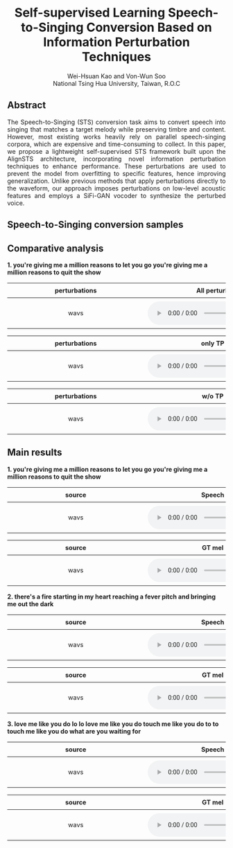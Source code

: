 <style>
.main-content {
  max-width: 90%;
  width: 90%;
  margin: auto;
}
table {
  width: 100%;
  table-layout: fixed;
}
table th, table td {
  word-wrap: break-word;
  font-size: 0.9em;
  text-align: center;
  min-width: 300px;
  padding: 8px;
}
audio {
  width: 100%;
  max-width: 300px;
}
</style>

# <center>Self-supervised Learning Speech-to-Singing Conversion Based on Information Perturbation Techniques</center>

<center>Wei-Hsuan Kao and Von-Wun Soo</center>
<center>National Tsing Hua University, Taiwan, R.O.C</center>

## Abstract
<div style="text-align: justify">The Speech-to-Singing (STS) conversion task aims to convert speech into singing that matches a target melody while preserving timbre and content. However, most existing works heavily rely on parallel speech-singing corpora, which are expensive and time-consuming to collect. In this paper, we propose a lightweight self-supervised STS framework built upon the AlignSTS architecture, incorporating novel information perturbation techniques to enhance performance. These perturbations are used to prevent the model from overfitting to specific features, hence improving generalization. Unlike previous methods that apply perturbations directly to the waveform, our approach imposes perturbations on low-level acoustic features and employs a SiFi-GAN vocoder to synthesize the perturbed voice.</div>

## Speech-to-Singing conversion samples

## Comparative analysis

**1. you're giving me a million reasons to let you go you're giving me a million reasons to quit the show**
<table>
  <thread>
    <tr>
      <th>perturbations</th>
      <th>All perturb</th>
      <th>NO perturb</th>
    </tr>
  </thread>
  <tbody>
    <tr>
      <td>wavs</td>
      <td><audio controls src="wavs/all-perturb-2.wav"></audio></td>
      <td><audio controls src="wavs/no-perturb-2.wav"></audio></td>
    </tr>
  </tbody>
</table>

<table>
  <thread>
    <tr>
      <th>perturbations</th>
      <th>only TP</th>
      <th>only PS</th>
      <th>only RR</th>
    </tr>
  </thread>
  <tbody>
    <tr>
      <td>wavs</td>
      <td><audio controls src="wavs/only-tp-2.wav"></audio></td>
      <td><audio controls src="wavs/only-PS-2.wav"></audio></td>
      <td><audio controls src="wavs/only-RR-2.wav"></audio></td>
    </tr>
  </tbody>
</table>
<table>
  <thread>
    <tr>
      <th>perturbations</th>
      <th>w/o TP</th>
      <th>w/o PS</th>
      <th>w/o RR</th>
    </tr>
  </thread>
  <tbody>
    <tr>
      <td>wavs</td>
      <td><audio controls src="wavs/AlignSTS-SiFi-2.wav"></audio></td>
      <td><audio controls src="wavs/wo-PS-2.wav"></audio></td>
      <td><audio controls src="wavs/wo-RR-2.wav"></audio></td>
    </tr>
  </tbody>
</table>

## Main results

**1. you're giving me a million reasons to let you go you're giving me a million reasons to quit the show**
<table>
  <thread>
    <tr>
      <th>source</th>
      <th>Speech</th>
      <th>Singing</th>
    </tr>
  </thread>
  <tbody>
    <tr>
      <td>wavs</td>
      <td><audio controls src="wavs/speech-2.wav"></audio></td>
      <td><audio controls src="wavs/sing-2.wav"></audio></td>
    </tr>
  </tbody>
</table>

<table>
  <thread>
    <tr>
      <th>source</th>
      <th>GT mel</th>
      <th>AlignSTS</th>
      <th>AlignSTS-SVPT</th>
      <th>AlignSTS-SiFi</th>
    </tr>
  </thread>
  <tbody>
    <tr>
      <td>wavs</td>
      <td><audio controls src="wavs/GT mel-2.wav"></audio></td>
      <td><audio controls src="wavs/AlignSTS-2.wav"></audio></td>
      <td><audio controls src="wavs/AlignSTS-SVPT-2.wav"></audio></td>
      <td><audio controls src="wavs/AlignSTS-SiFi-2.wav"></audio></td>
    </tr>
  </tbody>
</table>

**2. there's a fire starting in my heart reaching a fever pitch and bringing me out the dark**
<table>
  <thread>
    <tr>
      <th>source</th>
      <th>Speech</th>
      <th>Singing</th>
    </tr>
  </thread>
  <tbody>
    <tr>
      <td>wavs</td>
      <td><audio controls src="wavs/speech-8.wav"></audio></td>
      <td><audio controls src="wavs/sing-8.wav"></audio></td>
    </tr>
  </tbody>
</table>

<table>
  <thread>
    <tr>
      <th>source</th>
      <th>GT mel</th>
      <th>AlignSTS</th>
      <th>AlignSTS-SVPT</th>
      <th>AlignSTS-SiFi</th>
    </tr>
  </thread>
  <tbody>
    <tr>
      <td>wavs</td>
      <td><audio controls src="wavs/GT mel-8.wav"></audio></td>
      <td><audio controls src="wavs/AlignSTS-8.wav"></audio></td>
      <td><audio controls src="wavs/AlignSTS-SVPT-8.wav"></audio></td>
      <td><audio controls src="wavs/AlignSTS-SiFi-8.wav"></audio></td>
    </tr>
  </tbody>
</table>

**3. love me like you do lo lo love me like you do touch me like you do to to touch me like you do what are you waiting for**
<table>
  <thread>
    <tr>
      <th>source</th>
      <th>Speech</th>
      <th>Singing</th>
    </tr>
  </thread>
  <tbody>
    <tr>
      <td>wavs</td>
      <td><audio controls src="wavs/speech-10.wav"></audio></td>
      <td><audio controls src="wavs/sing-10.wav"></audio></td>
    </tr>
  </tbody>
</table>

<table>
  <thread>
    <tr>
      <th>source</th>
      <th>GT mel</th>
      <th>AlignSTS</th>
      <th>AlignSTS-SVPT</th>
      <th>AlignSTS-SiFi</th>
    </tr>
  </thread>
  <tbody>
    <tr>
      <td>wavs</td>
      <td><audio controls src="wavs/GT mel-10.wav"></audio></td>
      <td><audio controls src="wavs/AlignSTS-10.wav"></audio></td>
      <td><audio controls src="wavs/AlignSTS-SVPT-10.wav"></audio></td>
      <td><audio controls src="wavs/AlignSTS-SiFi-10.wav"></audio></td>
    </tr>
  </tbody>
</table>
